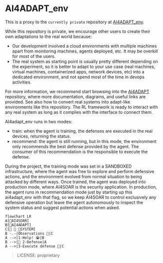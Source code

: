 
# AI4ADAPT_env

This is a proxy to the `currently private` repository at [AI4ADAPT_env](https://github.com/ax1/ai4adapt_env).

While this repository is private, we encourage other users to create their own adaptations to the real world because:
- Our development involved a cloud environments with multiple machines apart from monitoring machines, agents deployed, etc. It may be overkill for most of the users.
- The real system as starting point is usually pretty different depending on the experiment, so it is better to adapt to your use case (real machines, virtual machines, containerized apps, network devices, etc) into a dedicated environment, and not spend most of the time in devops activities.

For more information, we recommend start browsing into the [AI4ADAPT](https://github.com/ax1/ai4adapt) repository, where more documentation, diagrams, and useful links are provided. See also how to convert real systems into adapt-like environments like this repository. The RL framework is ready to interact with any real system as long as it complies with the interface to connect them.

AI4adapt_env runs in two modes:
- train: when the agent is training, the defenses are executed in the real devices, returning the status.
- recommend: the agent is still running, but in this mode, the environment only recommends the best defense provided by the agent. The consumer of this recommendation is the responsible to execute the defense.

During the project, the training mode was set in a SANDBOXED infrastructure, where the agent was free to explore and perform defensive actions, and the environment evolved from normal situation to being attacked by different ways. Once trained, the agent was deployed into production mode, where AI4SOAR is the security application. In production, the agent runs in recommendation mode just by starting up this ai4adapt_env with that flag, so we keep AI4SOAR to control exclusively any defensive operation but leave the agent autonomously to inspect the system status and suggest potential actions when asked.

```mermaid
flowchart LR
A[👮AI4SOAR]
B[🤖AI4ADAPT]
C[🔌 🏦 🏥SYSTEM]
B -.-|Observations 👀|C
A -->|1-Help! 😭|B
B -->|🥷 2-Defense|A
A -->|3-Execute defense 🥷|C
``` 

> LICENSE: proprietary